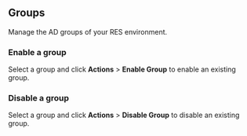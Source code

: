 ## Groups

Manage the AD groups of your RES environment.

### Enable a group

Select a group and click **Actions** > **Enable Group** to enable an existing group.

### Disable a group

Select a group and click **Actions** > **Disable Group** to disable an existing group.
